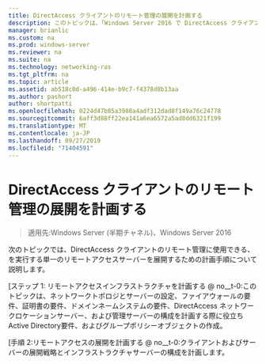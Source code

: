 ```yaml
---
title: DirectAccess クライアントのリモート管理の展開を計画する
description: このトピックは、「Windows Server 2016 で DirectAccess クライアントをリモート管理する」ガイドの一部です。
manager: brianlic
ms.custom: na
ms.prod: windows-server
ms.reviewer: na
ms.suite: na
ms.technology: networking-ras
ms.tgt_pltfrm: na
ms.topic: article
ms.assetid: ab518c0d-a496-414e-b9c7-f4378d8b13aa
ms.author: pashort
author: shortpatti
ms.openlocfilehash: 0224d47b85a3988a4adf312dad8f149a76c24778
ms.sourcegitcommit: 6aff3d88ff22ea141a6ea6572a5ad8dd6321f199
ms.translationtype: MT
ms.contentlocale: ja-JP
ms.lasthandoff: 09/27/2019
ms.locfileid: "71404591"
---
```

# <a name="plan-deployment-for-remote-management-of-directaccess-clients"></a>DirectAccess クライアントのリモート管理の展開を計画する

>適用先:Windows Server (半期チャネル)、Windows Server 2016

次のトピックでは、DirectAccess クライアントのリモート管理に使用できる、を実行する単一のリモートアクセスサーバーを展開するための計画手順について説明します。  
  
[ステップ 1: リモートアクセスインフラストラクチャを計画する @ no__t-0:このトピックは、ネットワークトポロジとサーバーの設定、ファイアウォールの要件、証明書の要件、ドメインネームシステムの要件、DirectAccess ネットワークロケーションサーバー、および管理サーバーの構成を計画する際に役立ち Active Directory要件、およびグループポリシーオブジェクトの作成。  
  
[手順 2:リモートアクセスの展開を計画する @ no__t-0:クライアントおよびサーバーの展開戦略とインフラストラクチャサーバーの構成を計画します。  

  


